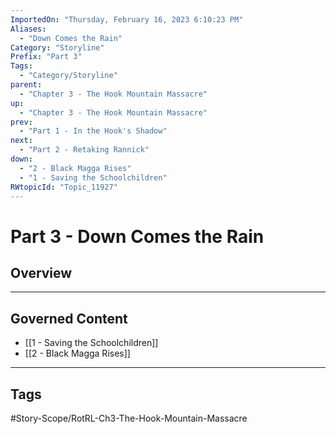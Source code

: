 ```yaml
---
ImportedOn: "Thursday, February 16, 2023 6:10:23 PM"
Aliases:
  - "Down Comes the Rain"
Category: "Storyline"
Prefix: "Part 3"
Tags:
  - "Category/Storyline"
parent:
  - "Chapter 3 - The Hook Mountain Massacre"
up:
  - "Chapter 3 - The Hook Mountain Massacre"
prev:
  - "Part 1 - In the Hook's Shadow"
next:
  - "Part 2 - Retaking Rannick"
down:
  - "2 - Black Magga Rises"
  - "1 - Saving the Schoolchildren"
RWtopicId: "Topic_11927"
---
```

# Part 3 - Down Comes the Rain
## Overview
---
## Governed Content
- [[1 - Saving the Schoolchildren]]
- [[2 - Black Magga Rises]]


---
## Tags
#Story-Scope/RotRL-Ch3-The-Hook-Mountain-Massacre

